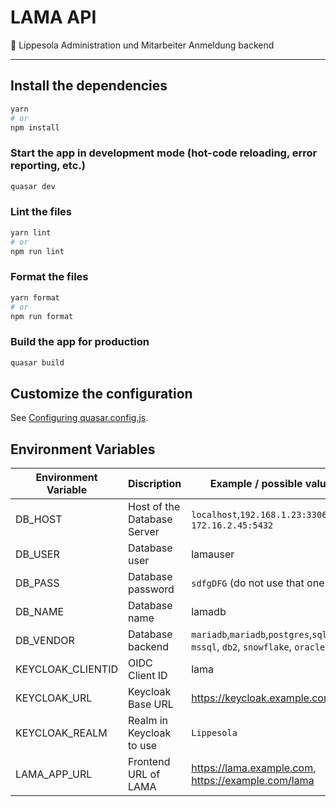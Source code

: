 # LAMA API
🦙 Lippesola Administration und Mitarbeiter Anmeldung backend

----

## Install the dependencies
```bash
yarn
# or
npm install
```

### Start the app in development mode (hot-code reloading, error reporting, etc.)
```bash
quasar dev
```


### Lint the files
```bash
yarn lint
# or
npm run lint
```


### Format the files
```bash
yarn format
# or
npm run format
```



### Build the app for production
```bash
quasar build
```

## Customize the configuration
See [Configuring quasar.config.js](https://v2.quasar.dev/quasar-cli-vite/quasar-config-js).


## Environment Variables

|Environment Variable|Discription|Example / possible values|
|------|------|-------|
|DB_HOST| Host of the Database Server|`localhost`,`192.168.1.23:3306`, `172.16.2.45:5432`
|DB_USER| Database user|lamauser
|DB_PASS| Database password|`sdfgDFG` (do not use that one ;)
|DB_NAME| Database name|lamadb|
|DB_VENDOR| Database backend|`mariadb`,`mariadb`,`postgres`,`sqlite`, `mssql`, `db2`, `snowflake`, `oracle`
|KEYCLOAK_CLIENTID|OIDC Client ID|lama
|KEYCLOAK_URL| Keycloak Base URL| https://keycloak.example.com/auth|
|KEYCLOAK_REALM| Realm in Keycloak to use| `Lippesola`
|LAMA_APP_URL| Frontend URL of LAMA| https://lama.example.com, https://example.com/lama

